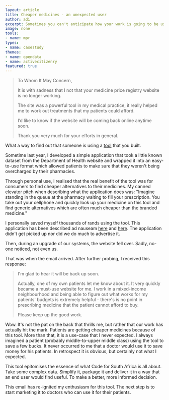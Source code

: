 ```yaml
---
layout: article
title: Cheaper medicines - an unexpected user
author: adi
excerpt: Sometimes you can't anticipate how your work is going to be used. Here is a story that really motivates me to continue doing what we do.
image: none
tools:
- name: mpr
types:
- name: casestudy
themes:
- name: opendata
- name: activecitizenry
featured: true
---
```


> To Whom It May Concern,
> 
> It is with sadness that I not that your medicine price registry website is no longer working.
>
> The site was a powerful tool in my medical practice, it really helped me to work out treatments that my patients could afford.
> 
> I’d like to know if the website will be coming back online anytime soon.
> 
> Thank you very much for your efforts in general.

What a way to find out that someone is using a [tool](http://mpr.code4sa.org) that you built. 

Sometime last year, I developed a simple application that took a little known dataset from the Department of Health website and wrapped it into an easy-to-use format which allowed patients to make sure that they weren't being overcharged by their pharmacies. 

Through personal use, I realised that the real benefit of the tool was for consumers to find cheaper alternatives to their medicines. My canned elevator pitch when describing what the application does was: "Imagine standing in the queue at the pharmacy waiting to fill your prescription. You take out your cellphone and quickly look up your medicine on this tool and find generic alternatives which are often much cheaper than the branded medicine."

I personally saved myself thousands of rands using the tool. This application has been described ad nauseam [here](http://code4sa.org/2013/10/15/comparing-medicine-prices.html) and [here](http://code4sa.org/2014/04/25/generic-medicines-ftw.html). The application didn't get picked up nor did we do much to advertise it.

Then, during an upgrade of our systems, the website fell over. Sadly, no-one noticed, not even us. 

That was when the email arrived. After further probing, I received this response:

> I'm glad to hear it will be back up soon.
>
> Actually, one of my own patients let me know about it.  It very quickly became a must-use website for me.  I work in a mixed-income neighbourhood and being able to figure out what works for my patients' budgets is extremely helpful - there's is no point in prescribing medicine that the patient cannot afford to buy.
>
> Please keep up the good work.

Wow. It's not the pat on the back that thrills me, but rather that our work has actually hit the mark. Patients are getting cheaper medicines because of this tool. More than that, it is a use-case that I never expected. I always imagined a patient (probably middle-to-upper middle class) using the tool to save a few bucks. It never occurred to me that a doctor would use it to save money for his patients. In retrospect it is obvious, but certainly not what I expected.

This tool epitomises the essence of what Code for South Africa is all about. Take some complex data. Simplify it, package it and deliver it in a way that an end user would find useful. To make a better, more informed decision. 

This email has re-ignited my enthusiasm for this tool. The next step is to start marketing it to doctors who can use it for their patients.

